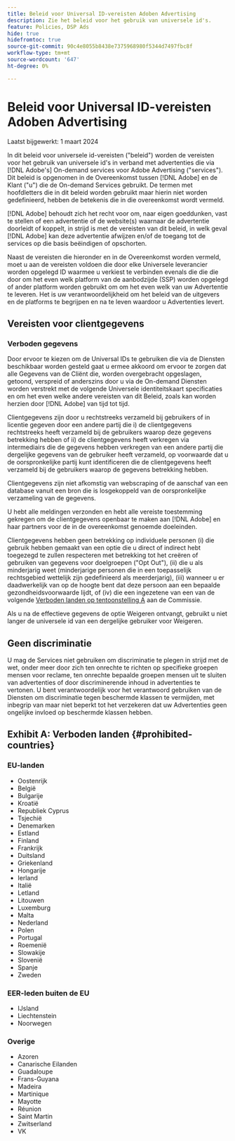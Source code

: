 ```yaml
---
title: Beleid voor Universal ID-vereisten Adoben Advertising
description: Zie het beleid voor het gebruik van universele id's.
feature: Policies, DSP Ads
hide: true
hidefromtoc: true
source-git-commit: 90c4e8055b8438e7375968980f5344d7497fbc8f
workflow-type: tm+mt
source-wordcount: '647'
ht-degree: 0%

---
```


# Beleid voor Universal ID-vereisten Adoben Advertising

<!-- In TOC, but hidden from TOC and both external and internal search -->

Laatst bijgewerkt: 1 maart 2024

In dit beleid voor universele id-vereisten (&quot;beleid&quot;) worden de vereisten voor het gebruik van universele id&#39;s in verband met advertenties die via [!DNL Adobe's] On-demand services voor Adobe Advertising (&quot;services&quot;). Dit beleid is opgenomen in de Overeenkomst tussen [!DNL Adobe] en de Klant (&quot;u&quot;) die de On-demand Services gebruikt. De termen met hoofdletters die in dit beleid worden gebruikt maar hierin niet worden gedefinieerd, hebben de betekenis die in die overeenkomst wordt vermeld.

[!DNL Adobe] behoudt zich het recht voor om, naar eigen goeddunken, vast te stellen of een advertentie of de website(s) waarnaar de advertentie doorleidt of koppelt, in strijd is met de vereisten van dit beleid, in welk geval [!DNL Adobe] kan deze advertentie afwijzen en/of de toegang tot de services op die basis beëindigen of opschorten.

Naast de vereisten die hieronder en in de Overeenkomst worden vermeld, moet u aan de vereisten voldoen die door elke Universele leverancier worden opgelegd ID waarmee u verkiest te verbinden evenals die die die door om het even welk platform van de aanbodzijde (SSP) worden opgelegd of ander platform worden gebruikt om om het even welk van uw Advertentie te leveren. Het is uw verantwoordelijkheid om het beleid van de uitgevers en de platforms te begrijpen en na te leven waardoor u Advertenties levert.

## Vereisten voor clientgegevens

### Verboden gegevens

Door ervoor te kiezen om de Universal IDs te gebruiken die via de Diensten beschikbaar worden gesteld gaat u ermee akkoord om ervoor te zorgen dat alle Gegevens van de Cliënt die, worden overgebracht opgeslagen, getoond, verspreid of anderszins door u via de On-demand Diensten worden verstrekt met de volgende Universele identiteitskaart specificaties en om het even welke andere vereisten van dit Beleid, zoals kan worden herzien door [!DNL Adobe] van tijd tot tijd.

Clientgegevens zijn door u rechtstreeks verzameld bij gebruikers of in licentie gegeven door een andere partij die i) de clientgegevens rechtstreeks heeft verzameld bij de gebruikers waarop deze gegevens betrekking hebben of ii) de clientgegevens heeft verkregen via intermediairs die de gegevens hebben verkregen van een andere partij die dergelijke gegevens van de gebruiker heeft verzameld, op voorwaarde dat u de oorspronkelijke partij kunt identificeren die de clientgegevens heeft verzameld bij de gebruikers waarop de gegevens betrekking hebben.

Clientgegevens zijn niet afkomstig van webscraping of de aanschaf van een database vanuit een bron die is losgekoppeld van de oorspronkelijke verzameling van de gegevens.

U hebt alle meldingen verzonden en hebt alle vereiste toestemming gekregen om de clientgegevens openbaar te maken aan [!DNL Adobe] en haar partners voor de in de overeenkomst genoemde doeleinden.

Clientgegevens hebben geen betrekking op individuele personen (i) die gebruik hebben gemaakt van een optie die u direct of indirect hebt toegezegd te zullen respecteren met betrekking tot het creëren of gebruiken van gegevens voor doelgroepen (&quot;Opt Out&quot;), (ii) die u als minderjarig weet (minderjarige personen die in een toepasselijk rechtsgebied wettelijk zijn gedefinieerd als meerderjarig), (iii) wanneer u er daadwerkelijk van op de hoogte bent dat deze persoon aan een bepaalde gezondheidsvoorwaarde lijdt, of (iv) die een ingezetene van een van de volgende [Verboden landen op tentoonstelling A](#prohibited-countries) aan de Commissie.

Als u na de effectieve gegevens de optie Weigeren ontvangt, gebruikt u niet langer de universele id van een dergelijke gebruiker voor Weigeren.

## Geen discriminatie

U mag de Services niet gebruiken om discriminatie te plegen in strijd met de wet, onder meer door zich ten onrechte te richten op specifieke groepen mensen voor reclame, ten onrechte bepaalde groepen mensen uit te sluiten van advertenties of door discriminerende inhoud in advertenties te vertonen. U bent verantwoordelijk voor het verantwoord gebruiken van de Diensten om discriminatie tegen beschermde klassen te vermijden, met inbegrip van maar niet beperkt tot het verzekeren dat uw Advertenties geen ongelijke invloed op beschermde klassen hebben.

## Exhibit A: Verboden landen {#prohibited-countries}

### EU-landen

* Oostenrijk
* België
* Bulgarije
* Kroatië
* Republiek Cyprus
* Tsjechië
* Denemarken
* Estland
* Finland
* Frankrijk
* Duitsland
* Griekenland
* Hongarije
* Ierland
* Italië
* Letland
* Litouwen
* Luxemburg
* Malta
* Nederland
* Polen
* Portugal
* Roemenië
* Slowakije
* Slovenië
* Spanje
* Zweden

### EER-leden buiten de EU

* IJsland
* Liechtenstein
* Noorwegen

### Overige

* Azoren
* Canarische Eilanden
* Guadaloupe
* Frans-Guyana
* Madeira
* Martinique
* Mayotte
* Réunion
* Saint Martin
* Zwitserland
* VK
